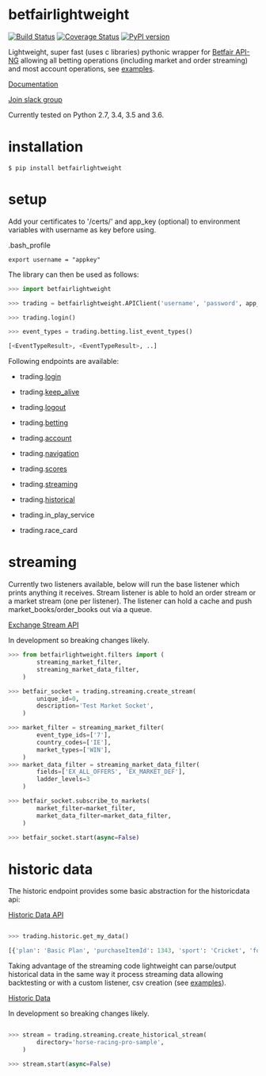 # betfairlightweight

[![Build Status](https://travis-ci.org/liampauling/betfair.svg?branch=master)](https://travis-ci.org/liampauling/betfair) [![Coverage Status](https://coveralls.io/repos/github/liampauling/betfair/badge.svg?branch=master)](https://coveralls.io/github/liampauling/betfair?branch=master) [![PyPI version](https://badge.fury.io/py/betfairlightweight.svg)](https://pypi.python.org/pypi/betfairlightweight)

Lightweight, super fast (uses c libraries) pythonic wrapper for [Betfair API-NG](http://docs.developer.betfair.com/docs/display/1smk3cen4v3lu3yomq5qye0ni) allowing all betting operations (including market and order streaming) and most account operations, see [examples](https://github.com/liampauling/betfair/tree/master/examples).

[Documentation](https://github.com/liampauling/betfair/wiki)

[Join slack group](https://betfairlightweight.herokuapp.com)

Currently tested on Python 2.7, 3.4, 3.5 and 3.6.

# installation

```
$ pip install betfairlightweight
```

# setup

Add your certificates to '/certs/' and app_key (optional) to environment variables with username as key before using.

.bash_profile
```
export username = "appkey"
```

The library can then be used as follows:

```python
>>> import betfairlightweight

>>> trading = betfairlightweight.APIClient('username', 'password', app_key='app_key')

>>> trading.login()
```


```python
>>> event_types = trading.betting.list_event_types()

[<EventTypeResult>, <EventTypeResult>, ..]
```

Following endpoints are available:

- trading.[login](http://docs.developer.betfair.com/docs/pages/viewpage.action?pageId=3834909#Login&SessionManagement-Login)
- trading.[keep_alive](http://docs.developer.betfair.com/docs/pages/viewpage.action?pageId=3834909#Login&SessionManagement-KeepAlive)
- trading.[logout](http://docs.developer.betfair.com/docs/pages/viewpage.action?pageId=3834909#Login&SessionManagement-Logout)

- trading.[betting](http://docs.developer.betfair.com/docs/display/1smk3cen4v3lu3yomq5qye0ni/Betting+API)
- trading.[account](http://docs.developer.betfair.com/docs/display/1smk3cen4v3lu3yomq5qye0ni/Accounts+API)
- trading.[navigation](http://docs.developer.betfair.com/docs/display/1smk3cen4v3lu3yomq5qye0ni/Navigation+Data+For+Applications)
- trading.[scores](http://docs.developer.betfair.com/docs/display/1smk3cen4v3lu3yomq5qye0ni/Race+Status+API)
- trading.[streaming](http://docs.developer.betfair.com/docs/display/1smk3cen4v3lu3yomq5qye0ni/Exchange+Stream+API)
- trading.[historical](https://historicdata.betfair.com/#/apidocs)

- trading.in_play_service
- trading.race_card


# streaming

Currently two listeners available, below will run the base listener which prints anything it receives. Stream listener is able to hold an order stream or a market stream (one per listener). The listener can hold a cache and push market_books/order_books out via a queue.

[Exchange Stream API](http://docs.developer.betfair.com/docs/display/1smk3cen4v3lu3yomq5qye0ni/Exchange+Stream+API)

In development so breaking changes likely.

```python
>>> from betfairlightweight.filters import (
        streaming_market_filter,
        streaming_market_data_filter,
    )

>>> betfair_socket = trading.streaming.create_stream(
        unique_id=0,
        description='Test Market Socket',
    )

>>> market_filter = streaming_market_filter(
        event_type_ids=['7'],
        country_codes=['IE'],
        market_types=['WIN'],
    )
>>> market_data_filter = streaming_market_data_filter(
        fields=['EX_ALL_OFFERS', 'EX_MARKET_DEF'],
        ladder_levels=3
    )

>>> betfair_socket.subscribe_to_markets(
        market_filter=market_filter,
        market_data_filter=market_data_filter,
    )

>>> betfair_socket.start(async=False)
```

# historic data

The historic endpoint provides some basic abstraction for the historicdata api:

[Historic Data API](https://historicdata.betfair.com/#/apidocs)

```python

>>> trading.historic.get_my_data()

[{'plan': 'Basic Plan', 'purchaseItemId': 1343, 'sport': 'Cricket', 'forDate': '2017-06-01T00:00:00'}]
```

Taking advantage of the streaming code lightweight can parse/output historical data in the same way it process streaming data allowing backtesting or with a custom listener, csv creation (see [examples](https://github.com/liampauling/betfair/tree/master/examples)).

[Historic Data](https://historicdata.betfair.com/#/home)

In development so breaking changes likely.

```python

>>> stream = trading.streaming.create_historical_stream(
        directory='horse-racing-pro-sample',
    )

>>> stream.start(async=False)
```
